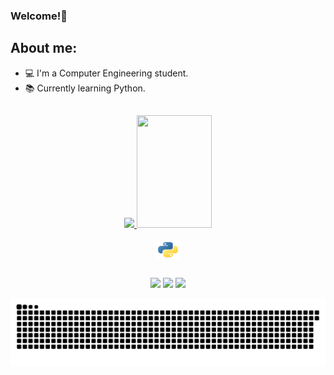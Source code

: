 ### Welcome!🙌
  ## About me:
<ul>
  <li>💻 I'm a Computer Engineering student.
  <li>📚 Currently learning Python.
</ul>

  ##
  
<div align="center">
  <a href="https://github.com/thiago-gonzalez">
  <img height="180em" src="https://github-readme-stats.vercel.app/api?username=thiago-gonzalez&show_icons=true&theme=dark&include_all_commits=true&count_private=true"/>
  <img height="180em" width="120" src="https://github-readme-stats.vercel.app/api/top-langs/?username=thiago-gonzalez&layout=compact&langs_count=7&theme=dark"/>
</div>

<div style="display: inline_block" align="center"><br>
  <img align="center" alt="Python" height="30" width="40" src="https://raw.githubusercontent.com/devicons/devicon/master/icons/python/python-original.svg">
</div>
  
  ##
 
<div align="center"> 
  <a href="https://www.linkedin.com/in/rafaella-ballerini-45875016a" target="_blank"><img src="https://img.shields.io/badge/-LinkedIn-%230077B5?style=for-the-badge&logo=linkedin&logoColor=white" target="_blank"></a> 
  <a href = "mailto:contatothiagogonzalez@gmail.com"><img src="https://img.shields.io/badge/-Gmail-%23333?style=for-the-badge&logo=gmail&logoColor=white" target="_blank"></a>
  <a href="https://instagram.com/thiagogonzalez.dev" target="_blank"><img src="https://img.shields.io/badge/-Instagram-%23E4405F?style=for-the-badge&logo=instagram&logoColor=white" target="_blank"></a>
 
  ![Snake animation](https://github.com/Thiago-Gonzalez/thiago-gonzalez/blob/output/github-contribution-grid-snake.svg)
 
</div>
